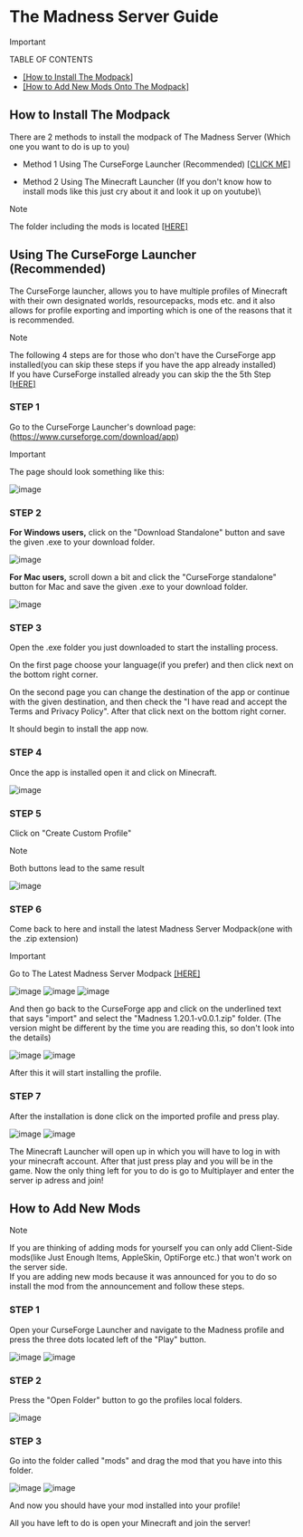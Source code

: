 # The Madness Server Guide
> [!IMPORTANT]
> TABLE OF CONTENTS
>* [[How to Install The Modpack]](https://github.com/CoreOptd/Madness-Server-Guide/blob/main/README.md#how-to-install-the-modpack)
>* [[How to Add New Mods Onto The Modpack]](https://github.com/CoreOptd/Madness-Server-Guide/blob/main/README.md#how-to-add-new-mods)
## How to Install The Modpack
There are 2 methods to install the modpack of The Madness Server (Which one you want to do is up to you)

* Method 1 Using The CurseForge Launcher (Recommended) [[CLICK ME]](https://github.com/CoreOptd/Madness-Server-Guide/blob/main/README.md#using-the-curseforge-launcher-recommended)

* Method 2 Using The Minecraft Launcher (If you don't know how to install mods like this just cry about it and look it up on youtube)\
> [!NOTE]
> The folder including the mods is located [[HERE]](https://github.com/CoreOptd/Madness-Server-Guide/tree/main/mods)

## Using The CurseForge Launcher (Recommended)
The CurseForge launcher, allows you to have multiple profiles of Minecraft with their own designated worlds, resourcepacks, mods etc. and it also allows for profile exporting and importing which is one of the reasons that it is recommended.

> [!NOTE]
> The following 4 steps are for those who don't have the CurseForge app installed(you can skip these steps if you have the app already installed)\
> If you have CurseForge installed already you can skip the the 5th Step [[HERE]](https://github.com/CoreOptd/Madness-Server-Guide/tree/main#step-5)

### STEP 1
Go to the CurseForge Launcher's download page: (https://www.curseforge.com/download/app)

> [!IMPORTANT]
> The page should look something like this:

![image](https://github.com/CoreOptd/Madness-Server-Guide/assets/95182007/4ca4e790-916a-43ce-8270-301a6905dc52)

### STEP 2
**For Windows users,** click on the "Download Standalone" button and save the given .exe to your download folder.

![image](https://github.com/CoreOptd/Madness-Server-Guide/assets/95182007/d59d7618-6463-4d6a-a28b-a726ad0308e8)

**For Mac users,** scroll down a bit and click the "CurseForge standalone" button for Mac and save the given .exe to your download folder.

![image](https://github.com/CoreOptd/Madness-Server-Guide/assets/95182007/b2e09966-7b02-4857-8edc-72131fc9147f)

### STEP 3
Open the .exe folder you just downloaded to start the installing process.

On the first page choose your language(if you prefer) and then click next on the bottom right corner.

On the second page you can change the destination of the app or continue with the given destination, and then check the "I have read and accept the Terms and Privacy Policy". After that click next on the bottom right corner.

It should begin to install the app now.

### STEP 4
Once the app is installed open it and click on Minecraft.

![image](https://github.com/CoreOptd/Madness-Server-Guide/assets/95182007/8b5f1aca-0485-48b0-86f9-2ed7684051f5)

### STEP 5
Click on "Create Custom Profile"
> [!NOTE]
> Both buttons lead to the same result

![image](https://github.com/CoreOptd/Madness-Server-Guide/assets/95182007/67da6de2-ace2-4bfe-aa89-bba96df2f931)

### STEP 6
Come back to here and install the latest Madness Server Modpack(one with the .zip extension)

> [!IMPORTANT]
> Go to The Latest Madness Server Modpack [[HERE]](https://github.com/CoreOptd/Madness-Server-Guide/blob/main/(Latest)Madness%20Server%20Modpack/Madness%201.20.1-v0.0.2.zip)

![image](https://github.com/CoreOptd/Madness-Server-Guide/assets/95182007/258b4d35-1d10-4962-b945-7bcd0047ebe7)
![image](https://github.com/CoreOptd/Madness-Server-Guide/assets/95182007/4eb03982-0ce7-40c0-b3e9-49c799478d94)
![image](https://github.com/CoreOptd/Madness-Server-Guide/assets/95182007/3ac7a1c9-0e56-4fce-b22c-c5a29426ebf5)

And then go back to the CurseForge app and click on the underlined text that says "import" and select the "Madness 1.20.1-v0.0.1.zip" folder. (The version might be different by the time you are reading this, so don't look into the details)

![image](https://github.com/CoreOptd/Madness-Server-Guide/assets/95182007/da3eb7e5-15b7-4927-aa0d-c175c1d82694)
![image](https://github.com/CoreOptd/Madness-Server-Guide/assets/95182007/c0571192-75dc-4628-badb-1c155494ab85)

After this it will start installing the profile.

### STEP 7
After the installation is done click on the imported profile and press play.

![image](https://github.com/CoreOptd/Madness-Server-Guide/assets/95182007/ec654481-273b-46fd-a176-8e4fa304dcb3)
![image](https://github.com/CoreOptd/Madness-Server-Guide/assets/95182007/8bf05638-66d5-49d5-8713-24ea1907c913)

The Minecraft Launcher will open up in which you will have to log in with your minecraft account.
After that just press play and you will be in the game.
Now the only thing left for you to do is go to Multiplayer and enter the server ip adress and join!

## How to Add New Mods
> [!NOTE]
> If you are thinking of adding mods for yourself you can only add Client-Side mods(like Just Enough Items, AppleSkin, OptiForge etc.) that won't work on the server side.\
> If you are adding new mods because it was announced for you to do so install the mod from the announcement and follow these steps.
### STEP 1
Open your CurseForge Launcher and navigate to the Madness profile and press the three dots located left of the "Play" button.

![image](https://github.com/CoreOptd/Madness-Server-Guide/assets/95182007/9e85bafa-c83e-40bd-82a0-8b213a18cd68)
![image](https://github.com/CoreOptd/Madness-Server-Guide/assets/95182007/2b3cb480-e0f3-4232-b7c8-3c96dff34fe6)

### STEP 2
Press the "Open Folder" button to go the profiles local folders.

![image](https://github.com/CoreOptd/Madness-Server-Guide/assets/95182007/71f5f15b-c120-44f7-acc3-373dad0d49c9)

### STEP 3
Go into the folder called "mods" and drag the mod that you have into this folder.

![image](https://github.com/CoreOptd/Madness-Server-Guide/assets/95182007/f65422ae-f03e-49d6-981c-3eafc3564f48)
![image](https://github.com/CoreOptd/Madness-Server-Guide/assets/95182007/7d0558c8-4ed8-43a3-92a1-060cb4cd7ad4)

And now you should have your mod installed into your profile!

All you have left to do is open your Minecraft and join the server!











